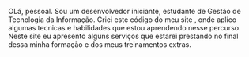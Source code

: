 OLá, pessoal.
Sou um desenvolvedor iniciante, estudante de Gestão de Tecnologia da Informação. 
Criei este código do meu site , onde aplico algumas tecnicas e habilidades que estou aprendendo nesse percurso. Neste site eu apresento alguns serviços que estarei prestando no final dessa minha formação e dos meus treinamentos extras.
